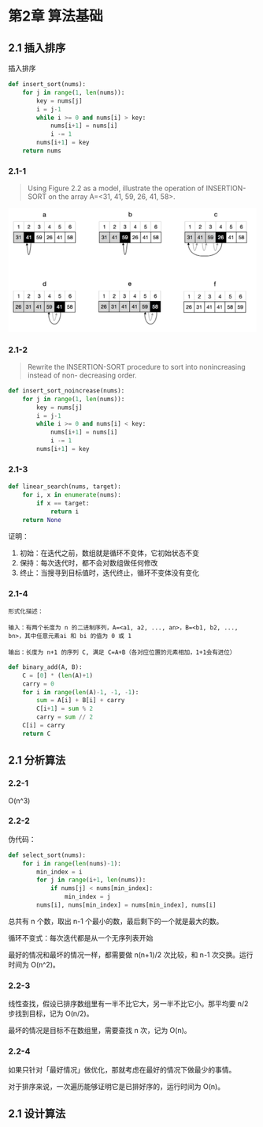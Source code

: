 # 第2章 算法基础

## 2.1 插入排序

插入排序

```py
def insert_sort(nums):
    for j in range(1, len(nums)):
        key = nums[j]
        i = j-1
        while i >= 0 and nums[i] > key:
            nums[i+1] = nums[i]
            i -= 1
        nums[i+1] = key
    return nums
```

### 2.1-1

> Using Figure 2.2 as a model, illustrate the operation of INSERTION-SORT on the array A=<31, 41, 59, 26, 41, 58>.

<img src="pics/2.1-1.png" width="600">

### 2.1-2

> Rewrite the INSERTION-SORT procedure to sort into nonincreasing instead of non- decreasing order.

```py
def insert_sort_noincrease(nums):
    for j in range(1, len(nums)):
        key = nums[j]
        i = j-1
        while i >= 0 and nums[i] < key:
            nums[i+1] = nums[i]
            i -= 1
        nums[i+1] = key
```

### 2.1-3

```py
def linear_search(nums, target):
    for i, x in enumerate(nums):
        if x == target:
            return i
    return None
```

证明：

1. 初始：在迭代之前，数组就是循环不变体，它初始状态不变
2. 保持：每次迭代时，都不会对数组做任何修改
3. 终止：当搜寻到目标值时，迭代终止，循环不变体没有变化

### 2.1-4

```
形式化描述：

输入：有两个长度为 n 的二进制序列，A=<a1, a2, ..., an>，B=<b1, b2, ..., bn>，其中任意元素ai 和 bi 的值为 0 或 1

输出：长度为 n+1 的序列 C, 满足 C=A+B（各对应位置的元素相加，1+1会有进位）
```

```py
def binary_add(A, B):
    C = [0] * (len(A)+1)
    carry = 0
    for i in range(len(A)-1, -1, -1):
        sum = A[i] + B[i] + carry
        C[i+1] = sum % 2
        carry = sum // 2
    C[i] = carry
    return C
```

## 2.1 分析算法

### 2.2-1

O(n^3)

### 2.2-2

伪代码：

```py
def select_sort(nums):
    for i in range(len(nums)-1):
        min_index = i
        for j in range(i+1, len(nums)):
            if nums[j] < nums[min_index]:
                min_index = j
        nums[i], nums[min_index] = nums[min_index], nums[i]
```

总共有 n 个数，取出 n-1 个最小的数，最后剩下的一个就是最大的数。

循环不变式：每次迭代都是从一个无序列表开始

最好的情况和最坏的情况一样，都需要做 n(n+1)/2 次比较，和 n-1 次交换。运行时间为 O(n^2)。

### 2.2-3

线性查找，假设已排序数组里有一半不比它大，另一半不比它小。那平均要 n/2 步找到目标，记为 O(n/2)。

最坏的情况是目标不在数组里，需要查找 n 次，记为 O(n)。

### 2.2-4

如果只针对「最好情况」做优化，那就考虑在最好的情况下做最少的事情。

对于排序来说，一次遍历能够证明它是已排好序的，运行时间为 O(n)。

## 2.1 设计算法

